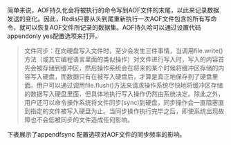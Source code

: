 简单来说，AOF持久化会将被执行的命令写到AOF文件的末尾，以此来记录数据发送的变化。因此，Redis只要从头到尾重新执行一次AOF文件包含的所有写命令，就可以恢复AOF文件所记录的数据集。AOF持久哈可以通过设置代码appendonly yes配置选项来打开。

> 文件同步：在向硬盘写入文件时，至少会发生三件事情，当调用file.write\(\)方法（或其它编程语言里面的类似操作）对文件进行写入时，写入的内容首先会被存储到缓冲区，然后操作系统会在将来的某个时候将缓冲区存储的内容写入硬盘，而数据只有在被写入硬盘后，才算是真正地保存到了硬盘里面。用户可以通过调用file.flush\(\)方法来请求操作系统尽快地将缓冲区存储的数据写入硬盘里面，但具体地执行写入操作仍然由系统决定。除此之外，用户还可以命令操作系统将文件同步\(sync\)到硬盘，同步操作会一直阻塞直到指定的文件被写入硬盘为止。当同步操作执行完毕之后，即使系统出现故障也不会低被同步的文件造成任何影响。

下表展示了appendfsync 配置选项对AOF文件的同步频率的影响。


